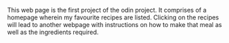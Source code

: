 This web page is the first project of the odin project. It comprises of a homepage wherein my favourite recipes are listed. Clicking on the recipes will lead to another webpage with instructions on how to make that meal as well as the ingredients required.
